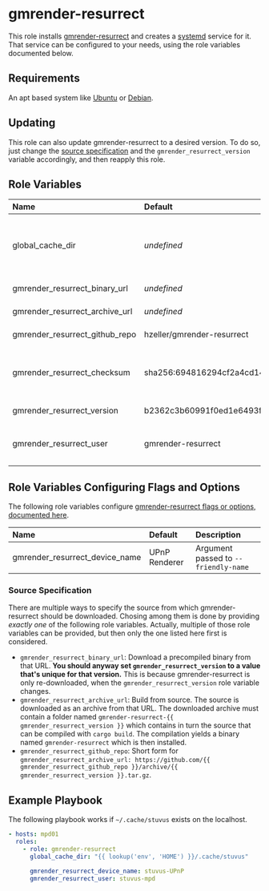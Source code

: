 # gmrender-resurrect

This role installs [gmrender-resurrect](https://github.com/hzeller/gmrender-resurrect) and creates a
[systemd](https://wiki.debian.org/systemd) service for it.
That service can be configured to your needs, using the role variables documented below.

## Requirements

An apt based system like [Ubuntu](https://www.ubuntu.com/) or [Debian](https://www.debian.org/).

## Updating

This role can also update gmrender-resurrect to a desired version.
To do so, just change the [source specification](#source-specification) and the
`gmrender_resurrect_version` variable accordingly, and then reapply this role.

## Role Variables

| Name                           | Default                                                                 | Description                                                |
| :----------------------------- | :---------------------------------------------------------------------- | :--------------------------------------------------------- |
| global_cache_dir               | _undefined_                                                             | **[Must be set]** Local directory to store temporary files |
| gmrender_resurrect_binary_url  | _undefined_                                                             | See [source specification](#source-specification)          |
| gmrender_resurrect_archive_url | _undefined_                                                             | See [source specification](#source-specification)          |
| gmrender_resurrect_github_repo | hzeller/gmrender-resurrect                                              | See [source specification](#source-specification)          |
| gmrender_resurrect_checksum    | sha256:694816294cf2a4cd14d35f28bd28ccd8f0ffd2fa4d63f2a34f630cda1ead4dec | Checksum of the downloaded archive or binary               |
| gmrender_resurrect_version     | b2362c3b60991f0ed1e6493fce7de3ee2e74c8cb                                | See [source specification](#source-specification)          |
| gmrender_resurrect_user        | gmrender-resurrect                                                      | The user that runs gmrender-resurrect.                     |

## Role Variables Configuring Flags and Options

The following role variables configure
[gmrender-resurrect flags or options, documented here](https://github.com/hzeller/gmrender-resurrect/blob/master/INSTALL.md#commandline-options).

| Name                           | Default       | Description                          |
| :----------------------------- | :------------ | :----------------------------------- |
| gmrender_resurrect_device_name | UPnP Renderer | Argument passed to `--friendly-name` |

### Source Specification

There are multiple ways to specify the source from which gmrender-resurrect should be downloaded.
Chosing among them is done by providing *exactly one* of the following role variables.
Actually, multiple of those role variables can be provided, but then only the one listed here first
is considered.

* `gmrender_resurrect_binary_url`:
  Download a precompiled binary from that URL.
  **You should anyway set `gmrender_resurrect_version` to a value that's unique for that version.**
  This is because gmrender-resurrect is only re-downloaded, when the `gmrender_resurrect_version`
  role variable changes.
* `gmrender_resurrect_archive_url`:
  Build from source.
  The source is downloaded as an archive from that URL.
  The downloaded archive must contain a folder named
  `gmrender-resurrect-{{ gmrender_resurrect_version }}` which contains in turn the source that can
  be compiled with `cargo build`.
  The compilation yields a binary named `gmrender-resurrect` which is then installed.
* `gmrender_resurrect_github_repo`:
  Short form for
  `gmrender_resurrect_archive_url: https://github.com/{{ gmrender_resurrect_github_repo }}/archive/{{ gmrender_resurrect_version }}.tar.gz`.

## Example Playbook

The following playbook works if `~/.cache/stuvus` exists on the localhost.

```yml
- hosts: mpd01
  roles:
    - role: gmrender-resurrect
      global_cache_dir: "{{ lookup('env', 'HOME') }}/.cache/stuvus"

      gmrender_resurrect_device_name: stuvus-UPnP
      gmrender_resurrect_user: stuvus-mpd
```
